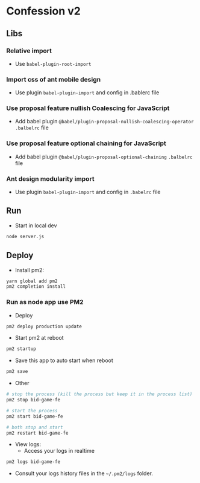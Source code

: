 # Confession v2


## Libs
### Relative import
- Use ```babel-plugin-root-import```

### Import css of ant mobile design
- Use plugin ```babel-plugin-import``` and config in .bablerc file  

### Use proposal feature nullish Coalescing for JavaScript
- Add babel plugin ```@babel/plugin-proposal-nullish-coalescing-operator```  ```.balbelrc``` file

### Use proposal feature optional chaining for JavaScript
- Add babel plugin ```@babel/plugin-proposal-optional-chaining```  ```.balbelrc``` file

### Ant design modularity import
- Use plugin ```babel-plugin-import``` and config in ```.babelrc``` file

## Run
- Start in local dev
```bash
node server.js
```


## Deploy
- Install pm2:
```bash
yarn global add pm2
pm2 completion install
```
### Run as node app use PM2
- Deploy
```bash
pm2 deploy production update
```

- Start pm2 at reboot
```bash
pm2 startup
```

- Save this app to auto start when reboot
```bash
pm2 save
```
- Other
```bash
# stop the process (kill the process but keep it in the process list)
pm2 stop bid-game-fe

# start the process
pm2 start bid-game-fe

# both stop and start
pm2 restart bid-game-fe
```
- View logs:
  - Access your logs in realtime
```bash
pm2 logs bid-game-fe
```
  - Consult your logs history files in the ```~/.pm2/logs``` folder.
